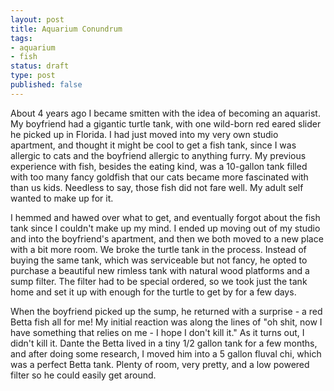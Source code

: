 ```yaml
---
layout: post
title: Aquarium Conundrum
tags:
- aquarium
- fish
status: draft
type: post
published: false
---
```

About 4 years ago I became smitten with the idea of becoming an aquarist. My boyfriend had a gigantic turtle tank, with one wild-born red eared slider he picked up in Florida. I had just moved into my very own studio apartment, and thought it might be cool to get a fish tank, since I was allergic to cats and the boyfriend allergic to anything furry. My previous experience with fish, besides the eating kind, was a 10-gallon tank filled with too many fancy goldfish that our cats became more fascinated with than us kids. Needless to say, those fish did not fare well. My adult self wanted to make up for it.

I hemmed and hawed over what to get, and eventually forgot about the fish tank since I couldn't make up my mind. I ended up moving out of my studio and into the boyfriend's apartment, and then we both moved to a new place with a bit more room. We broke the turtle tank in the process. Instead of buying the same tank, which was serviceable but not fancy, he opted to purchase a beautiful new rimless tank with natural wood platforms and a sump filter. The filter had to be special ordered, so we took just the tank home and set it up with enough for the turtle to get by for a few days.

When the boyfriend picked up the sump, he returned with a surprise - a red Betta fish all for me! My initial reaction was along the lines of "oh shit, now I have something that relies on me - I hope I don't kill it." As it turns out, I didn't kill it. Dante the Betta lived in a tiny 1/2 gallon tank for a few months, and after doing some research, I moved him into a 5 gallon fluval chi, which was a perfect Betta tank. Plenty of room, very pretty, and a low powered filter so he could easily get around. 
